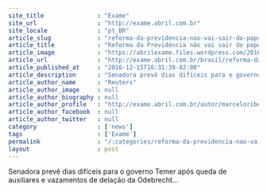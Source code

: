 ```yaml
---
site_title               : "Exame"
site_url                 : "http://exame.abril.com.br"
site_locale              : "pt_BR"
article_slug             : "reforma-da-previdencia-nao-vai-sair-do-papel-diz-grazziotin"
article_title            : "Reforma da Previdência não vai sair do papel, diz Grazziotin"
article_image            : "https://abrilexame.files.wordpress.com/2016/10/original_vanessa20.jpg?quality=70&strip=all&w=1024"
article_url              : "http://exame.abril.com.br/brasil/reforma-da-previdencia-nao-vai-sair-do-papel-diz-grazziotin/"
article_published_at     : "2016-12-15T16:31:39-02:00"
article_description      : "Senadora prevê dias difíceis para o governo Temer após queda de auxiliares e vazamentos de delação da Odebrecht..."
article_author_name      : "Reuters"
article_author_image     : null
article_author_biography : null
article_author_profile   : "http://exame.abril.com.br/autor/marceloribeirosilva/"
article_author_facebook  : null
article_author_twitter   : null
category                 : ['news']
tags                     : ['Exame']
permalink                : "/:categories/reforma-da-previdencia-nao-vai-sair-do-papel-diz-grazziotin/"
layout                   : post
---
```


Senadora prevê dias difíceis para o governo Temer após queda de auxiliares e vazamentos de delação da Odebrecht...
